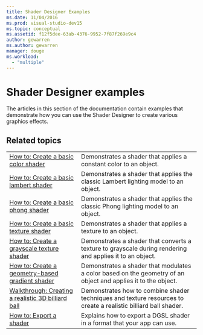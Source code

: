 ```yaml
---
title: Shader Designer Examples
ms.date: 11/04/2016
ms.prod: visual-studio-dev15
ms.topic: conceptual
ms.assetid: f12f5dee-63ab-4376-9952-7f87f269e9c4
author: gewarren
ms.author: gewarren
manager: douge
ms.workload:
  - "multiple"
---
```

# Shader Designer examples

The articles in this section of the documentation contain examples that demonstrate how you can use the Shader Designer to create various graphics effects.

## Related topics

|||
|-|-|
|[How to: Create a basic color shader](../designers/how-to-create-a-basic-color-shader.md)|Demonstrates a shader that applies a constant color to an object.|
|[How to: Create a basic lambert shader](../designers/how-to-create-a-basic-lambert-shader.md)|Demonstrates a shader that applies the classic Lambert lighting model to an object.|
|[How to: Create a basic phong shader](../designers/how-to-create-a-basic-phong-shader.md)|Demonstrates a shader that applies the classic Phong lighting model to an object.|
|[How to: Create a basic texture shader](../designers/how-to-create-a-basic-texture-shader.md)|Demonstrates a shader that applies a texture to an object.|
|[How to: Create a grayscale texture shader](../designers/how-to-create-a-grayscale-texture-shader.md)|Demonstrates a shader that converts a texture to grayscale during rendering and applies it to an object.|
|[How to: Create a geometry-based gradient shader](../designers/how-to-create-a-geometry-based-gradient-shader.md)|Demonstrates a shader that modulates a color based on the geometry of an object and applies it to the object.|
|[Walkthrough: Creating a realistic 3D billiard ball](../designers/walkthrough-creating-a-realistic-3-d-billiard-ball.md)|Demonstrates how to combine shader techniques and texture resources to create a realistic billiard ball shader.|
|[How to: Export a shader](../designers/how-to-export-a-shader.md)|Explains how to export a DGSL shader in a format that your app can use.|